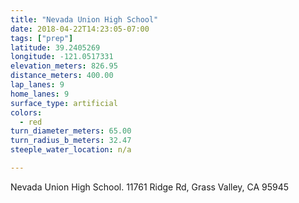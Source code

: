 ```yaml
---
title: "Nevada Union High School"
date: 2018-04-22T14:23:05-07:00
tags: ["prep"]
latitude: 39.2405269
longitude: -121.0517331
elevation_meters: 826.95
distance_meters: 400.00
lap_lanes: 9
home_lanes: 9
surface_type: artificial
colors: 
  - red
turn_diameter_meters: 65.00
turn_radius_b_meters: 32.47
steeple_water_location: n/a

---
```


Nevada Union High School. 11761 Ridge Rd, Grass Valley, CA 95945

<!--more-->

